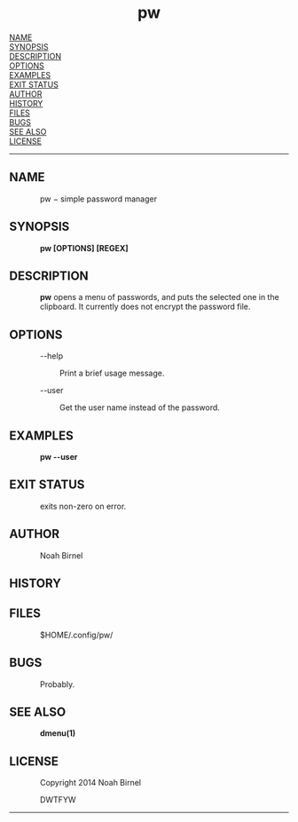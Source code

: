 <html>
<head>
<meta name="generator" content="groff -Thtml, see www.gnu.org">
<meta http-equiv="Content-Type" content="text/html; charset=US-ASCII">
<meta name="Content-Style" content="text/css">
<title>pw</title>

</head>
<body>

<h1 align="center">pw</h1>

<a href="#NAME">NAME</a><br>
<a href="#SYNOPSIS">SYNOPSIS</a><br>
<a href="#DESCRIPTION">DESCRIPTION</a><br>
<a href="#OPTIONS">OPTIONS</a><br>
<a href="#EXAMPLES">EXAMPLES</a><br>
<a href="#EXIT STATUS">EXIT STATUS</a><br>
<a href="#AUTHOR">AUTHOR</a><br>
<a href="#HISTORY">HISTORY</a><br>
<a href="#FILES">FILES</a><br>
<a href="#BUGS">BUGS</a><br>
<a href="#SEE ALSO">SEE ALSO</a><br>
<a href="#LICENSE">LICENSE</a><br>

<hr>


<h2>NAME
<a name="NAME"></a>
</h2>


<p style="margin-left:11%; margin-top: 1em">pw &minus;
simple password manager</p>

<h2>SYNOPSIS
<a name="SYNOPSIS"></a>
</h2>


<p style="margin-left:11%; margin-top: 1em"><b>pw [OPTIONS]
[REGEX]</b></p>

<h2>DESCRIPTION
<a name="DESCRIPTION"></a>
</h2>


<p style="margin-left:11%; margin-top: 1em"><b>pw</b> opens
a menu of passwords, and puts the selected one in the
clipboard. It currently does not encrypt the password
file.</p>

<h2>OPTIONS
<a name="OPTIONS"></a>
</h2>


<p style="margin-left:11%; margin-top: 1em">--help</p>

<p style="margin-left:18%;">Print a brief usage
message.</p>

<p style="margin-left:11%;">--user</p>

<p style="margin-left:18%;">Get the user name instead of
the password.</p>

<h2>EXAMPLES
<a name="EXAMPLES"></a>
</h2>


<p style="margin-left:11%; margin-top: 1em"><b>pw
--user</b></p>

<h2>EXIT STATUS
<a name="EXIT STATUS"></a>
</h2>


<p style="margin-left:11%; margin-top: 1em">exits non-zero
on error.</p>

<h2>AUTHOR
<a name="AUTHOR"></a>
</h2>


<p style="margin-left:11%; margin-top: 1em">Noah Birnel</p>

<h2>HISTORY
<a name="HISTORY"></a>
</h2>


<h2>FILES
<a name="FILES"></a>
</h2>



<p style="margin-left:11%; margin-top: 1em">$HOME/.config/pw/</p>

<h2>BUGS
<a name="BUGS"></a>
</h2>


<p style="margin-left:11%; margin-top: 1em">Probably.</p>

<h2>SEE ALSO
<a name="SEE ALSO"></a>
</h2>



<p style="margin-left:11%; margin-top: 1em"><b>dmenu(1)</b></p>

<h2>LICENSE
<a name="LICENSE"></a>
</h2>


<p style="margin-left:11%; margin-top: 1em">Copyright 2014
Noah Birnel</p>
 
<p style="margin-left:11%; margin-top: 1em">DWTFYW</p>
<hr>
</body>
</html>
